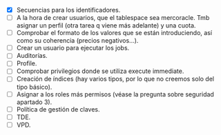 - [x] Secuencias para los identificadores.
- [ ] A la hora de crear usuarios, que el tablespace sea mercoracle. Tmb asignar un perfil (otra tarea q viene más adelante) y una cuota.
- [ ] Comprobar el formato de los valores que se están introduciendo, así como su coherencia (precios negativos...).
- [ ] Crear un usuario para ejecutar los jobs.
- [ ] Auditorías.
- [ ] Profile.
- [ ] Comprobar privilegios donde se utiliza execute immediate.
- [ ] Creación de índices (hay varios tipos, por lo que no creemos solo del tipo básico).
- [ ] Asignar a los roles más permisos (véase la pregunta sobre seguridad apartado 3).
- [ ] Política de gestión de claves.
- [ ] TDE.
- [ ] VPD.
